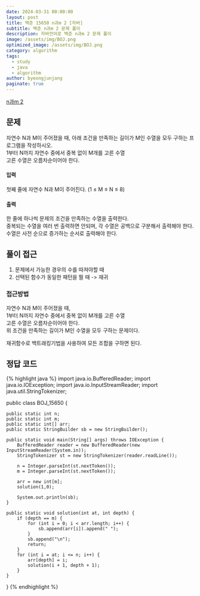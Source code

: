 ```yaml
---
date: 2024-03-31 00:00:00
layout: post
title: 백준 15650 n과m 2 [자바]
subtitle: 백준 n과m 2 문제 풀이
description: 자바언어로 백준 n과m 2 문제 풀이
image: /assets/img/BOJ.png
optimized_image: /assets/img/BOJ.png
category: algorithm
tags:
  - study
  - java
  - algorithm
author: byeongjunjang
paginate: true
---
```


<a href="https://www.acmicpc.net/problem/15650">n과m 2</a>

## 문제
자연수 N과 M이 주어졌을 때, 아래 조건을 만족하는 길이가 M인 수열을 모두 구하는 프로그램을 작성하시오.  
1부터 N까지 자연수 중에서 중복 없이 M개를 고른 수열  
고른 수열은 오름차순이어야 한다.  

#### 입력
첫째 줄에 자연수 N과 M이 주어진다. (1 ≤ M ≤ N ≤ 8)

#### 출력
한 줄에 하나씩 문제의 조건을 만족하는 수열을 출력한다.  
중복되는 수열을 여러 번 출력하면 안되며, 각 수열은 공백으로 구분해서 출력해야 한다.  
수열은 사전 순으로 증가하는 순서로 출력해야 한다.

## 풀이 접근

1. 문제에서 가능한 경우의 수를 따져야할 때
2. 선택된 함수가 동일한 패턴을 띌 때 -> 재귀

### 접근방법

자연수 N과 M이 주어졌을 때,  
1부터 N까지 자연수 중에서 중복 없이 M개를 고른 수열  
고른 수열은 오름차순이어야 한다.  
위 조건을 만족하는 길이가 M인 수열을 모두 구하는 문제이다.

 

재귀함수로 백트래킹기법을 사용하여 모든 조합을 구하면 된다.


## 정답 코드

{% highlight java %}
import java.io.BufferedReader;
import java.io.IOException;
import java.io.InputStreamReader;
import java.util.StringTokenizer;

public class BOJ_15650 {

    public static int n;
    public static int m;
    public static int[] arr;
    public static StringBuilder sb = new StringBuilder();

    public static void main(String[] args) throws IOException {
        BufferedReader reader = new BufferedReader(new InputStreamReader(System.in));
        StringTokenizer st = new StringTokenizer(reader.readLine());

        n = Integer.parseInt(st.nextToken());
        m = Integer.parseInt(st.nextToken());

        arr = new int[m];
        solution(1,0);

        System.out.println(sb);
    }

    public static void solution(int at, int depth) {
        if (depth == m) {
            for (int i = 0; i < arr.length; i++) {
                sb.append(arr[i]).append(" ");
            }
            sb.append("\n");
            return;
        }
        for (int i = at; i <= n; i++) {
            arr[depth] = i;
            solution(i + 1, depth + 1);
        }
    }
}
{% endhighlight %}

